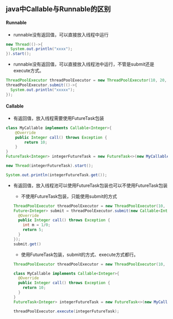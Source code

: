 ## java中Callable与Runnable的区别



#### Runnable

- runnable没有返回值，可以直接放入线程中运行

```java
new Thread(()->{
  System.out.println("xxxx");
}).start();
```

- runnable没有返回值，可以直接放入线程池中运行，不管是submit还是execute方式。

```java
ThreadPoolExecutor threadPoolExecutor = new ThreadPoolExecutor(10, 20, 10, TimeUnit.SECONDS, new LinkedBlockingDeque());
threadPoolExecutor.submit(()->{
  System.out.println("xxxxx");
});
```



#### Callable

- 有返回值，放入线程需要使用FutureTask包装

```java
class MyCallable implements Callable<Integer>{
    @Override
    public Integer call() throws Exception {
        return 10;
    }
}
FutureTask<Integer> integerFutureTask = new FutureTask<>(new MyCallable());

new Thread(integerFutureTask).start();

System.out.println(integerFutureTask.get());
```

- 有返回值，放入线程池可以使用FutureTask包装也可以不使用FutureTask包装

  - 不使用FutureTask包装，只能使用submit的方式

  ```java
  ThreadPoolExecutor threadPoolExecutor = new ThreadPoolExecutor(10, 20, 10, TimeUnit.SECONDS, new LinkedBlockingDeque());
  Future<Integer> submit = threadPoolExecutor.submit(new Callable<Integer>() {
    @Override
    public Integer call() throws Exception {
      int m = 1/0;
      return 5;
    }
  });
  submit.get()
  ```

  - 使用FutureTask包装，submit的方式、execute方式都行。

  ```java
  ThreadPoolExecutor threadPoolExecutor = new ThreadPoolExecutor(10, 20, 10, TimeUnit.SECONDS, new LinkedBlockingDeque());
  
  class MyCallable implements Callable<Integer>{
    @Override
    public Integer call() throws Exception {
      return 10;
    }
  }
  FutureTask<Integer> integerFutureTask = new FutureTask<>(new MyCallable());
  
  threadPoolExecutor.execute(integerFutureTask);
  ```

  

